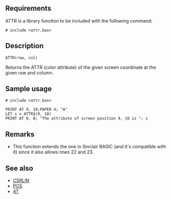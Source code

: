 ## Requirements

ATTR is a library function to be included with the following command:

```
# include <attr.bas>
```

## Description
`ATTR(row, col)`

Returns the ATTR (color attribute) of the given screen coordinate at the given row and column.


## Sample usage

```
# include <attr.bas>

PRINT AT 9, 10;PAPER 4; "A"
LET s = ATTR$(9, 10)
PRINT AT 0, 0; "The attribute of screen position 9, 10 is "; s
```

## Remarks

* This function extends the one in Sinclair BASIC (and it's compatible with it) since it also allows rows 22 and 23.



## See also

* [ CSRLIN ](csrlin.md)
* [ POS](pos.md)
* [ AT ](../at.md)
